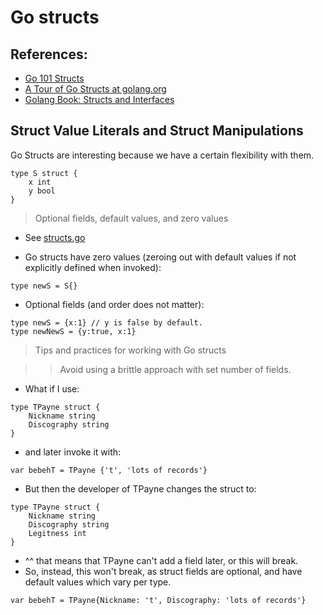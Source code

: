 # Go structs

## References: 
- [Go 101 Structs](https://go101.org/article/struct.html)
- [A Tour of Go Structs at golang.org](https://tour.golang.org/moretypes/2)
- [Golang Book: Structs and Interfaces](https://www.golang-book.com/books/intro/9)

## Struct Value Literals and Struct Manipulations

Go Structs are interesting because we have a certain flexibility with them.

```
type S struct {
	x int
	y bool
}
```

> Optional fields, default values, and zero values

- See [structs.go](../structs/structs.go)   

- Go structs have zero values (zeroing out with default values if not explicitly defined when invoked):
```
type newS = S{}
```
- Optional fields (and order does not matter):
```
type newS = {x:1} // y is false by default.
type newNewS = {y:true, x:1}
```

> Tips and practices for working with Go structs

>> Avoid using a brittle approach with set number of fields.

- What if I use:
```
type TPayne struct {
    Nickname string
    Discography string
}
```
- and later invoke it with:
```
var bebehT = TPayne {'t', 'lots of records'}
```
- But then the developer of TPayne changes the struct to:
```
type TPayne struct {
    Nickname string
    Discography string
    Legitness int
}
```

- ^^ that means that TPayne can't add a field later, or this will break.
- So, instead, this won't break, as struct fields are optional, and have default values which vary per type.
```
var bebehT = TPayne{Nickname: 't', Discography: 'lots of records'}
```
